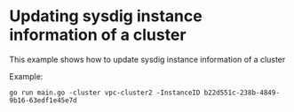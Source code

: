# Updating sysdig instance information of a cluster 

This example shows how to update sysdig instance information of a cluster

Example: 

```
go run main.go -cluster vpc-cluster2 -InstanceID b22d551c-238b-4849-9b16-63edf1e45e7d
```